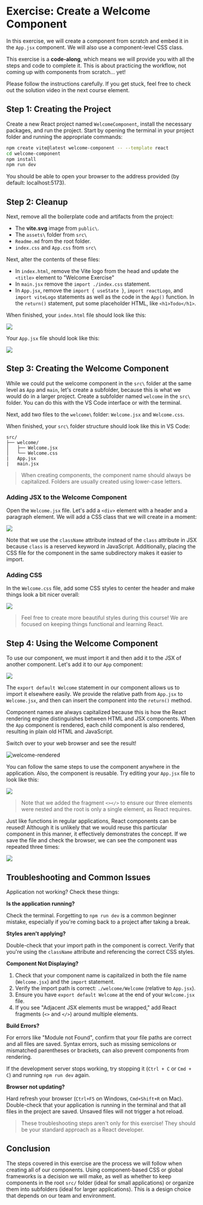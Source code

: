 # Exercise: Create a Welcome Component

In this exercise, we will create a component from scratch and embed it in the `App.jsx` component. We will also use a component-level CSS class.

This exercise is a **code-along**, which means we will provide you with all the steps and code to complete it. This is about practicing the workflow, not coming up with components from scratch... yet!

Please follow the instructions carefully. If you get stuck, feel free to check out the solution video in the next course element.

## Step 1: Creating the Project

Create a new React project named `WelcomeComponent`, install the necessary packages, and run the project. Start by opening the terminal in your project folder and running the appropriate commands:

```bash
npm create vite@latest welcome-component -- --template react
cd welcome-component
npm install
npm run dev
```

You should be able to open your browser to the address provided (by default: localhost:5173).

## Step 2: Cleanup

Next, remove all the boilerplate code and artifacts from the project:

* The **vite.svg** image from `public\`.
* The `assets\` folder from `src\`
* `Readme.md` from the root folder.
* `index.css` and `App.css` from `src\`

Next, alter the contents of these files:

* In `index.html`, remove the Vite logo from the head and update the `<title>` element to "Welcome Exercise"
* In `main.jsx` remove the `import ./index.css` statement.
* In `App.jsx`, remove the `import { useState }`, `import reactLogo`, and `import viteLogo` statements as well as the code in the `App()` function. In the `return()` statement, put some placeholder HTML, like `<h1>Todo</h1>`.

When finished, your `index.html` file should look like this:

![](../../_assets/welcome-exercise/wel-index.png)

Your `App.jsx` file should look like this:

![](../../_assets/welcome-exercise/wel-app.png)

## Step 3: Creating the Welcome Component

While we could put the welcome component in the `src\` folder at the same level as `App` and `main`, let's create a subfolder, because this is what we would do in a larger project. Create a subfolder named `welcome` in the `src\` folder. You can do this with the VS Code interface or with the terminal.

Next, add two files to the `welcome\` folder: `Welcome.jsx` and `Welcome.css`.

When finished, your `src\` folder structure should look like this in VS Code:

```
src/
├── welcome/
│   ├── Welcome.jsx
│   └── Welcome.css
|   App.jsx
|   main.jsx
```

> When creating components, the component name should always be capitalized. Folders are usually created using lower-case letters.

### Adding JSX to the Welcome Component

Open the `Welcome.jsx` file. Let's add a `<div>` element with a header and a paragraph element. We will add a CSS class that we will create in a moment:

![](../../_assets/welcome-exercise/wel-comp.png)

Note that we use the `className` attribute instead of the `class` attribute in JSX because `class` is a reserved keyword in JavaScript. Additionally, placing the CSS file for the component in the same subdirectory makes it easier to import.

### Adding CSS

In the `Welcome.css` file, add some CSS styles to center the header and make things look a bit nicer overall:

![](../../_assets/welcome-exercise/wel-css.png)

> Feel free to create more beautiful styles during this course! We are focused on keeping things functional and learning React.

## Step 4: Using the Welcome Component

To use our component, we must import it and then add it to the JSX of another component. Let's add it to our `App` component:

![](../../_assets/welcome-exercise/wel-app-2.png)

The `export default Welcome` statement in our component allows us to import it elsewhere easily. We provide the relative path from `App.jsx` to `Welcome.jsx`, and then can insert the component into the `return()` method.

Component names are always capitalized because this is how the React rendering engine distinguishes between HTML and JSX components. When the `App` component is rendered, each child component is also rendered, resulting in plain old HTML and JavaScript.

Switch over to your web browser and see the result!

![welcome-rendered](../../_assets/welcome-exercise/welcome-rendered.png)

You can follow the same steps to use the component anywhere in the application. Also, the component is reusable. Try editing your `App.jsx` file to look like this:

![](../../_assets/welcome-exercise/wel-app-3.png)

> Note that we added the fragment `<></>` to ensure our three elements were nested and the root is only a single element, as React requires.

Just like functions in regular applications, React components can be reused! Although it is unlikely that we would reuse this particular component in this manner, it effectively demonstrates the concept. If we save the file and check the browser, we can see the component was repeated three times:

![](../../_assets/welcome-exercise/welcome-rendered-2.png)

## Troubleshooting and Common Issues

Application not working? Check these things:

**Is the application running?**

Check the terminal. Forgetting to `npm run dev` is a common beginner mistake, especially if you're coming back to a project after taking a break.

**Styles aren't applying?**

Double-check that your import path in the component is correct. Verify that you're using the `className` attribute and referencing the correct CSS styles.

**Component Not Displaying?**

1. Check that your component name is capitalized in both the file name (`Welcome.jsx`) and the `import` statement.
2. Verify the import path is correct: `./welcome/Welcome` (relative to `App.jsx`).
3. Ensure you have `export default Welcome` at the end of your `Welcome.jsx` file.
4. If you see "Adjacent JSX elements must be wrapped," add React fragments (`<>` and `</>`) around multiple elements.

**Build Errors?**

For errors like "Module not Found", confirm that your file paths are correct and all files are saved. Syntax errors, such as missing semicolons or mismatched parentheses or brackets, can also prevent components from rendering.

If the development server stops working, try stopping it (`Ctrl + C` or `Cmd + C`) and running `npm run dev` again.

**Browser not updating?**

Hard refresh your browser (`Ctrl+F5` on Windows, `Cmd+Shift+R` on Mac). Double-check that your application is running in the terminal and that all files in the project are saved. Unsaved files will not trigger a hot reload.

> These troubleshooting steps aren't only for this exercise! They should be your standard approach as a React developer.

## Conclusion

The steps covered in this exercise are the process we will follow when creating all of our components. Using component-based CSS or global frameworks is a decision we will make, as well as whether to keep components in the root `src/` folder (ideal for small applications) or organize them into subfolders (ideal for larger applications). This is a design choice that depends on our team and environment.
